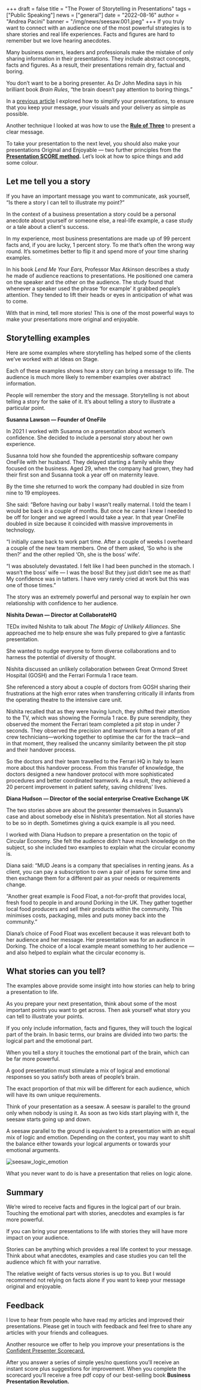 +++
draft = false
title = "The Power of Storytelling in Presentations"
tags = ["Public Speaking"]
news = ["general"]
date = "2022-08-16"
author = "Andrea Pacini"
banner = "/img/news/seesaw.001.jpeg"
+++
If you truly want to connect with an audience one of the most powerful strategies is to share stories and real life experiences. Facts and figures are hard to remember but we love hearing anecdotes. 

Many business owners, leaders and professionals make the mistake of only sharing information in their presentations. They include abstract concepts, facts and figures. As a result, their presentations remain dry, factual and boring. 

You don’t want to be a boring presenter. As Dr John Medina says in his brilliant book *Brain Rules*, “the brain doesn’t pay attention to boring things.” 

In a [previous article](https://www.ideasonstage.com/news/2022/08/02/2022-08-02-three-ways-to-simplify-your-presentations/) I explored how to simplify your presentations, to ensure that you keep your message, your visuals and your delivery as simple as possible.

Another technique I looked at was how to use the **[Rule of Three](https://www.ideasonstage.com/news/2022/08/09/2022-08-09-how-to-present-a-clear-message-to-any-audience-the-rule-of-three/)** to present a clear message.

To take your presentation to the next level, you should also make your presentations Original and Enjoyable — two further principles from the **[Presentation SCORE method](https://www.ideasonstage.com/news/2022/07/26/2022-07-26-the-five-key-principles-for-powerful-presentations/).** Let’s look at how to spice things and add some colour.

## Let me tell you a story

If you have an important message you want to communicate, ask yourself, “Is there a story I can tell to illustrate my point?”

In the context of a business presentation a story could be a personal anecdote about yourself or someone else, a real-life example, a case study or a tale about a client's success.

In my experience, most business presentations are made up of 99 percent facts and, if you are lucky, 1 percent story. To me that’s often the wrong way round. It’s sometimes better to flip it and spend more of your time sharing examples.

In his book *Lend Me Your Ears*, Professor Max Atkinson describes a study he made of audience reactions to presentations. He positioned one camera on the speaker and the other on the audience. The study found that whenever a speaker used the phrase ‘for example’ it grabbed people’s attention. They tended to lift their heads or eyes in anticipation of what was to come.

With that in mind, tell more stories! This is one of the most powerful ways to make your presentations more original and enjoyable. 

## Storytelling examples

Here are some examples where storytelling has helped some of the clients we’ve worked with at Ideas on Stage.

Each of these examples shows how a story can bring a message to life. The audience is much more likely to remember examples over abstract information. 

People will remember the story and the message. Storytelling is not about telling a story for the sake of it. It’s about telling a story to illustrate a particular point. 

**Susanna Lawson — Founder of OneFile** 

In 2021 I worked with Susanna on a presentation about women’s confidence. She decided to include a personal story about her own experience. 

Susanna told how she founded the apprenticeship software company OneFile with her husband. They delayed starting a family while they focused on the business. Aged 29, when the company had grown, they had their first son and Susanna took a year off on maternity leave.

By the time she returned to work the company had doubled in size from nine to 19 employees.

She said: “Before having our baby I wasn’t really maternal. I told the team I would be back in a couple of months. But once he came I knew I needed to be off for longer and we agreed I would take a year. In that year OneFile doubled in size because it coincided with massive improvements in technology.

“I initially came back to work part time. After a couple of weeks I overheard a couple of the new team members. One of them asked, ‘So who is she then?’ and the other replied ‘Oh, she is the boss’ wife’.

“I was absolutely devastated. I felt like I had been punched in the stomach. I wasn’t the boss’ wife — I was the boss! But they just didn’t see me as that! My confidence was in tatters. I have very rarely cried at work but this was one of those times.”

The story was an extremely powerful and personal way to explain her own relationship with confidence to her audience.

**Nishita Dewan — Director at CollaborateHQ**

TEDx invited Nishita to talk about *The Magic of Unlikely Alliances*. She approached me to help ensure she was fully prepared to give a fantastic presentation. 

She wanted to nudge everyone to form diverse collaborations and to harness the potential of diversity of thought.

Nishita discussed an unlikely collaboration between Great Ormond Street Hospital (GOSH) and the Ferrari Formula 1 race team.

She referenced a story about a couple of doctors from GOSH sharing their frustrations at the high error rates when transferring critically ill infants from the operating theatre to the intensive care unit.

Nishita recalled that as they were having lunch, they shifted their attention to the TV, which was showing the Formula 1 race. By pure serendipity, they observed the moment the Ferrari team completed a pit stop in under 7 seconds. They observed the precision and teamwork from a team of pit crew technicians—working together to optimise the car for the track—and in that moment, they realised the uncanny similarity between the pit stop and their handover process. 

So the doctors and their team travelled to the Ferrari HQ in Italy to learn more about this handover process. From this transfer of knowledge, the doctors designed a new handover protocol with more sophisticated procedures and better coordinated teamwork. As a result, they achieved a 20 percent improvement in patient safety, saving childrens’ lives.

**Diana Hudson — Director of the social enterprise Creative Exchange UK**

The two stories above are about the presenter themselves in Susanna’s case and about somebody else in Nishita’s presentation. Not all stories have to be so in depth. Sometimes giving a quick example is all you need.

I worked with Diana Hudson to prepare a presentation on the topic of Circular Economy. She felt the audience didn’t have much knowledge on the subject, so she included two examples to explain what the circular economy is.

Diana said: “MUD Jeans is a company that specialises in renting jeans. As a client, you can pay a subscription to own a pair of jeans for some time and then exchange them for a different pair as your needs or requirements change. 

“Another great example is Food Float, a not-for-profit that provides local, fresh food to people in and around Dorking in the UK. They gather together local food producers and sell their products within the community. This minimises costs, packaging, miles and puts money back into the community.”

Diana’s choice of Food Float was excellent because it was relevant both to her audience and her message. Her presentation was for an audience in Dorking. The choice of a local example meant something to her audience — and also helped to explain what the circular economy is. 

## What stories can you tell?

The examples above provide some insight into how stories can help to bring a presentation to life. 

As you prepare your next presentation, think about some of the most important points you want to get across. Then ask yourself what story you can tell to illustrate your points.

If you only include information, facts and figures, they will touch the logical part of the brain. In basic terms, our brains are divided into two parts: the logical part and the emotional part.  

When you tell a story it touches the emotional part of the brain, which can be far more powerful.

A good presentation must stimulate a mix of logical and emotional responses so you satisfy both areas of people’s brain. 

The exact proportion of that mix will be different for each audience, which will have its own unique requirements.

Think of your presentation as a seesaw. A seesaw is parallel to the ground only when nobody is using it. As soon as two kids start playing with it, the seesaw starts going up and down. 

A seesaw parallel to the ground is equivalent to a presentation with an equal mix of logic and emotion. Depending on the context, you may want to shift the balance either towards your logical arguments or towards your emotional arguments.

![seesaw_logic_emotion](/img/news/seesaw.001.jpeg)

What you never want to do is have a presentation that relies on logic alone.

## Summary

We’re wired to receive facts and figures in the logical part of our brain. Touching the emotional part with stories, anecdotes and examples is far more powerful.

If you can bring your presentations to life with stories they will have more impact on your audience.

Stories can be anything which provides a real life context to your message. Think about what anecdotes, examples and case studies you can tell the audience which fit with your narrative.

The relative weight of facts versus stories is up to you. But I would recommend not relying on facts alone if you want to keep your message original and enjoyable. 

## Feedback 

I love to hear from people who have read my articles and improved their presentations. Please get in touch with feedback and feel free to share any articles with your friends and colleagues.

Another resource we offer to help you improve your presentations is the [Confident Presenter Scorecard.](https://presentationscorecard.scoreapp.com/)

After you answer a series of simple yes/no questions you’ll receive an instant score plus suggestions for improvement. When you complete the scorecard you’ll receive a free pdf copy of our best-selling book **Business Presentation Revolution.**